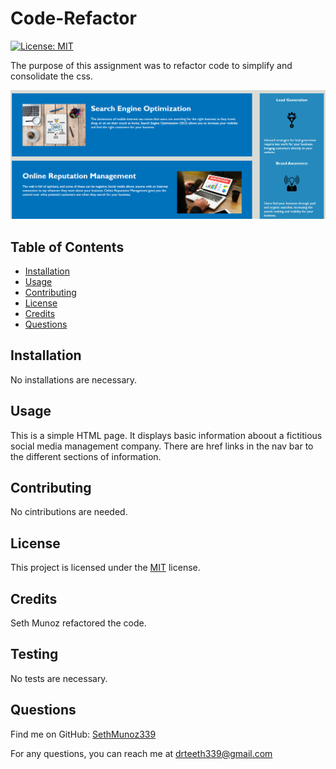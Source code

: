 # Code-Refactor



[![License: MIT](https://img.shields.io/badge/License-MIT-yellow.svg)](https://opensource.org/licenses/MIT)



The purpose of this assignment was to refactor code to simplify and consolidate the css.

![code-refactor-screenshot](https://github.com/SethMunoz339/Code-Refactor/blob/main/assets/images/code-refactor-screenshot.png?raw=true)


## Table of Contents

- [Installation](#installation)
- [Usage](#usage)
- [Contributing](#contributing)
- [License](#license)
- [Credits](#credits)
- [Questions](#questions)

## Installation

No installations are necessary.

## Usage

This is a simple HTML page. It displays basic information aboout a fictitious social media management company. There are href links in the nav bar to the different sections of information.

## Contributing

No cintributions are needed.

## License

This project is licensed under the [MIT](https://opensource.org/licenses/MIT) license.

## Credits

Seth Munoz refactored the code.

## Testing

No tests are necessary.

## Questions

Find me on GitHub: [SethMunoz339](https://github.com/SethMunoz339)

For any questions, you can reach me at [drteeth339@gmail.com](mailto:drteeth339@gmail.com)
